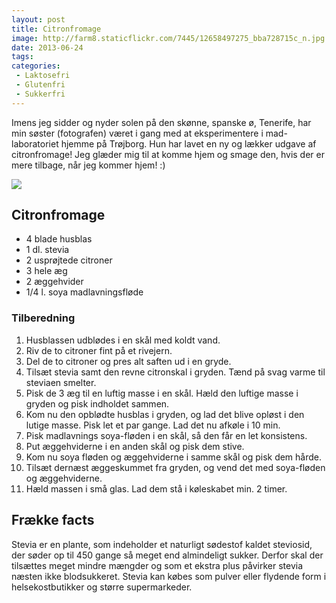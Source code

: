 ```yaml
---
layout: post
title: Citronfromage
image: http://farm8.staticflickr.com/7445/12658497275_bba728715c_n.jpg
date: 2013-06-24
tags:
categories:
 - Laktosefri
 - Glutenfri
 - Sukkerfri
---
```

Imens jeg sidder og nyder solen på den skønne, spanske ø, Tenerife, har min
søster (fotografen) været i gang med at eksperimentere i mad-laboratoriet hjemme
på Trøjborg.
Hun har lavet en ny og lækker udgave af citronfromage! Jeg glæder mig til at
komme hjem og smage den, hvis der er mere tilbage, når jeg kommer hjem! :)


[ ![](http://2.bp.blogspot.com/-LfqE_BYcluA/UcgD8u_KWrI/AAAAAAAAA_A/lwZDp4r8wr0/s1600/Citron_fromage.jpg) ](http://2.bp.blogspot.com/-LfqE_BYcluA/UcgD8u_KWrI/AAAAAAAAA_A/lwZDp4r8wr0/s1600/Citron_fromage.jpg)

## Citronfromage
- 4 blade husblas
- 1 dl. stevia
- 2 usprøjtede citroner
- 3 hele æg
- 2 æggehvider 
- 1/4 l. soya madlavningsfløde 

### Tilberedning
1. Husblassen udblødes i en skål med koldt vand. 
2. Riv de to citroner fint på et rivejern. 
3. Del de to citroner og pres alt saften ud i en gryde. 
4. Tilsæt stevia samt den revne citronskal i gryden. Tænd på svag varme til
   steviaen smelter. 
5. Pisk de 3 æg til en luftig masse i en skål. Hæld den luftige masse i gryden
   og pisk indholdet sammen. 
6. Kom nu den opblødte husblas i gryden, og lad det blive opløst i den lutige
   masse. Pisk let et par gange. Lad det nu afkøle i 10 min. 
7. Pisk madlavnings soya-fløden i en skål, så den får en let konsistens. 
8. Put æggehviderne i en anden skål og pisk dem stive. 
9. Kom nu soya fløden og æggehviderne i samme skål og pisk dem hårde. 
10. Tilsæt dernæst æggeskummet fra gryden, og vend det med soya-fløden og
    æggehviderne. 
11. Hæld massen i små glas. Lad dem stå i køleskabet min. 2 timer.

## Frække facts
Stevia er en plante, som indeholder et naturligt sødestof kaldet steviosid, der
søder op til 450 gange så meget end almindeligt sukker. Derfor skal der
tilsættes meget mindre mængder og som et ekstra plus påvirker stevia næsten ikke
blodsukkeret. Stevia kan købes som pulver eller flydende form i
helsekostbutikker og større supermarkeder.
